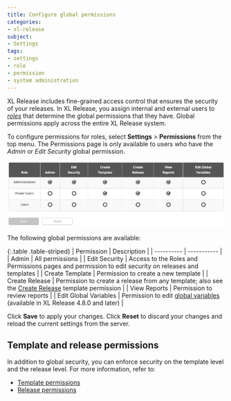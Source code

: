 ```yaml
---
title: Configure global permissions
categories:
- xl-release
subject:
- Settings
tags:
- settings
- role
- permission
- system administration
---
```


XL Release includes fine-grained access control that ensures the security of your releases. In XL Release, you assign internal and external users to [*roles*](/xl-release/how-to/configure-roles.html) that determine the global permissions that they have. Global permissions apply across the entire XL Release system.

To configure permissions for roles, select **Settings** > **Permissions** from the top menu. The Permissions page is only available to users who have the *Admin* or *Edit Security* global permission.

![Permissions](../images/global-permissions.png)

The following global permissions are available:

{:.table .table-striped}
| Permission | Description |
| ---------- | ----------- |
| Admin | All permissions |
| Edit Security | Access to the Roles and Permissions pages and permission to edit security on releases and templates |
| Create Template | Permission to create a new template |
| Create Release | Permission to create a release from any template; also see the [Create Release](/xl-release/how-to/create-a-release-template.html#template-permissions) template permission |
| View Reports | Permission to review reports |
| Edit Global Variables | Permission to edit [global variables](/xl-release/how-to/configure-global-variables.html) (available in XL Release 4.8.0 and later) |

Click **Save** to apply your changes. Click **Reset** to discard your changes and reload the current settings from the server.

## Template and release permissions

In addition to global security, you can enforce security on the template level and the release level. For more information, refer to:

* [Template permissions](/xl-release/how-to/create-a-release-template.html#template-permissions)
* [Release permissions](/xl-release/how-to/configure-release-teams-and-permissions.html#release-permissions)
